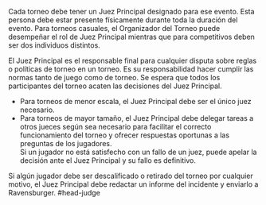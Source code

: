 Cada torneo debe tener un Juez Principal designado para ese evento. Esta persona debe estar presente físicamente durante toda la duración del evento. Para torneos casuales, el Organizador del Torneo puede desempeñar el rol de Juez Principal mientras que para competitivos deben ser dos individuos distintos.

El Juez Principal es el responsable final para cualquier disputa sobre reglas o políticas de torneo en un torneo. Es su responsabilidad hacer cumplir las normas tanto de juego como de torneo. Se espera que todos los participantes del torneo acaten las decisiones del Juez Principal.
- Para torneos de menor escala, el Juez Principal debe ser el único juez necesario.
- Para torneos de mayor tamaño, el Juez Principal debe delegar tareas a otros jueces según sea necesario para facilitar el correcto funcionamiento del torneo y ofrecer respuestas oportunas a las preguntas de los jugadores.  
Si un jugador no está satisfecho con un fallo de un juez, puede apelar la decisión ante el Juez Principal y su fallo es definitivo.

Si algún jugador debe ser descalificado o retirado del torneo por cualquier motivo, el Juez Principal debe redactar un informe del incidente y enviarlo a Ravensburger.
#head-judge